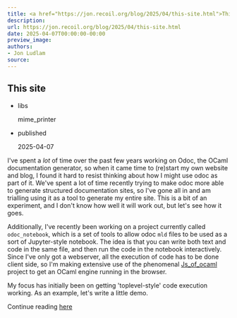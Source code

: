 ```yaml
---
title: <a href="https://jon.recoil.org/blog/2025/04/this-site.html">This site</a>
description:
url: https://jon.recoil.org/blog/2025/04/this-site.html
date: 2025-04-07T00:00:00-00:00
preview_image:
authors:
- Jon Ludlam
source:
---
```


<section><h1><a href="https://jon.recoil.org/atom.xml#this-site" class="anchor"></a>This site</h1><ul class="at-tags"><li class="libs"><span class="at-tag">libs</span> <p>mime_printer</p></li></ul><ul class="at-tags"><li class="published"><span class="at-tag">published</span> <p>2025-04-07</p></li></ul><p>I've spent a <em>lot</em> of time over the past few years working on Odoc, the OCaml documentation generator, so when it came time to (re)start my own website and blog, I found it hard to resist thinking about how I might use odoc as part of it. We've spent a lot of time recently trying to make odoc more able to generate structured documentation sites, so I've gone all in and am trialling using it as a tool to generate my entire site. This is a bit of an experiment, and I don't know how well it will work out, but let's see how it goes.</p><p>Additionally, I've recently been working on a project currently called <code>odoc_notebook</code>, which is a set of tools to allow odoc <code>mld</code> files to be used as a sort of Jupyter-style notebook. The idea is that you can write both text and code in the same file, and then run the code in the notebook interactively. Since I've only got a webserver, all the execution of code has to be done client side, so I'm making extensive use of the phenomenal <a href="https://github.com/ocsigen/js_of_ocaml">Js_of_ocaml</a> project to get an OCaml engine running in the browser.</p><p>My focus has initially been on getting 'toplevel-style' code execution working. As an example, let's write a little demo.</p></section><p>Continue reading <a href="https://jon.recoil.org/blog/2025/04/this-site.html">here</a></p>
